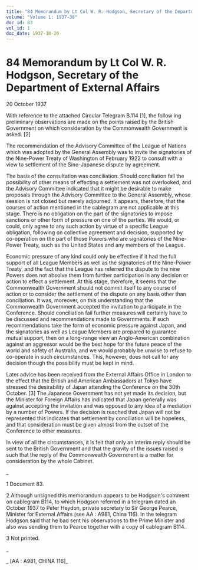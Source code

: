 ```yaml
---
title: "84 Memorandum by Lt Col W. R. Hodgson, Secretary of the Department of External Affairs"
volume: "Volume 1: 1937-38"
doc_id: 83
vol_id: 1
doc_date: 1937-10-20
---
```


# 84 Memorandum by Lt Col W. R. Hodgson, Secretary of the Department of External Affairs

20 October 1937

With reference to the attached Circular Telegram B.114 [1], the follow ing preliminary observations are made on the points raised by the British Government on which consideration by the Commonwealth Government is asked. [2]

The recommendation of the Advisory Committee of the League of Nations which was adopted by the General Assembly was to invite the signatories of the Nine-Power Treaty of Washington of February 1922 to consult with a view to settlement of the Sino-Japanese dispute by agreement.

The basis of the consultation was conciliation. Should conciliation fail the possibility of other means of effecting a settlement was not overlooked, and the Advisory Committee indicated that it might be desirable to make proposals through the Advisory Committee to the General Assembly, whose session is not closed but merely adjourned. It appears, therefore, that the courses of action mentioned in the cablegram are not applicable at this stage. There is no obligation on the part of the signatories to impose sanctions or other form of pressure on one of the parties. We would, or could, only agree to any such action by virtue of a specific League obligation, following on collective agreement and decision, supported by co-operation on the part of those Powers who are signatories of the Nine-Power Treaty, such as the United States and any members of the League.

Economic pressure of any kind could only be effective if it had the full support of all League Members as well as the signatories of the Nine-Power Treaty, and the fact that the League has referred the dispute to the nine Powers does not absolve them from further participation in any decision or action to effect a settlement. At this stage, therefore, it seems that the Commonwealth Government should not commit itself to any course of action or to consider the settlement of the dispute on any basis other than conciliation. It was, moreover, on this understanding that the Commonwealth Government accepted the invitation to participate in the Conference. Should conciliation fail further measures will certainly have to be discussed and recommendations made to Governments. If such recommendations take the form of economic pressure against Japan, and the signatories as well as League Members are prepared to guarantee mutual support, then on a long-range view an Anglo-American combination against an aggressor would be the best hope for the future peace of the world and safety of Australia, and we would probably be unwise to refuse to co-operate in such circumstances. This, however, does not call for any decision though the possibility must be kept in mind.

Later advice has been received from the External Affairs Office in London to the effect that the British and American Ambassadors at Tokyo have stressed the desirability of Japan attending the Conference on the 30th October. [3] The Japanese Government has not yet made its decision, but the Minister for Foreign Affairs has indicated that Japan generally was against accepting the invitation and was opposed to any idea of a mediation by a number of Powers. If the decision is reached that Japan will not be represented this indicates that settlement by conciliation will be hopeless, and that consideration must be given almost from the outset of the Conference to other measures.

In view of all the circumstances, it is felt that only an interim reply should be sent to the British Government and that the gravity of the issues raised is such that the reply of the Commonwealth Government is a matter for consideration by the whole Cabinet.

_

1 Document 83.

2 Although unsigned this memorandum appears to be Hodgson's comment on cablegram B114, to which Hodgson referred in a telegram dated an October 1937 to Peter Heydon, private secretary to Sir George Pearce, Minister for External Affairs (see AA : A981, China 116). In the telegram Hodgson said that he bad sent his observations to the Prime Minister and also was sending them to Pearce together with a copy of cablegram B114.

3 Not printed.

_

_ [AA : A981, CHINA 116]_
